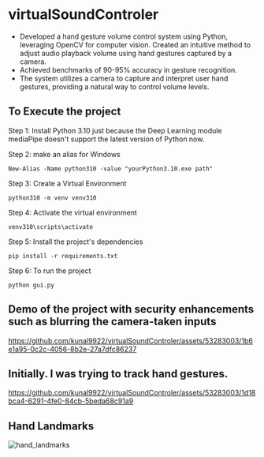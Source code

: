 # virtualSoundControler
* Developed a hand gesture volume control system using 
Python, leveraging OpenCV for computer vision. Created an 
intuitive method to adjust audio playback volume using hand 
gestures captured by a camera.
* Achieved benchmarks of 90-95% accuracy in gesture 
recognition.
* The system utilizes a camera to capture and interpret user 
hand gestures, providing a natural way to control volume levels.

## To Execute the project 

Step 1: Install Python 3.10 just because the Deep Learning module mediaPipe doesn't support the latest version of Python now.

Step 2: make an alias for Windows 

    New-Alias -Name python310 -value "yourPython3.10.exe path"

Step 3: Create a Virtual Environment 

    python310 -m venv venv310

Step 4: Activate the virtual environment

    venv310\scripts\activate

Step 5: Install the project's dependencies 

    pip install -r requirements.txt

Step 6: To run the project 

    python gui.py

## Demo of the project with security enhancements such as blurring the camera-taken inputs

https://github.com/kunal9922/virtualSoundControler/assets/53283003/1b6e1a95-0c2c-4056-8b2e-27a7dfc86237

## Initially. I was trying to track hand gestures.

https://github.com/kunal9922/virtualSoundControler/assets/53283003/1d18bca4-6291-4fe0-84cb-5beda68c91a9

## Hand Landmarks
![hand_landmarks](https://github.com/kunal9922/virtualSoundControler/assets/53283003/7a107a18-f305-4523-868e-97305dba2654)
